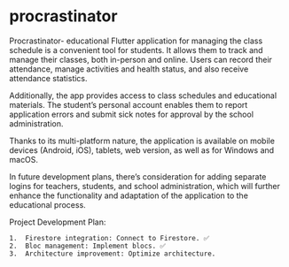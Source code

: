 # procrastinator

Procrastinator- educational Flutter application for managing the class schedule is a convenient tool for students. It allows them to track and manage their classes, both in-person and online. Users can record their attendance, manage activities and health status, and also receive attendance statistics.

Additionally, the app provides access to class schedules and educational materials. The student’s personal account enables them to report application errors and submit sick notes for approval by the school administration.

Thanks to its multi-platform nature, the application is available on mobile devices (Android, iOS), tablets, web version, as well as for Windows and macOS.

In future development plans, there’s consideration for adding separate logins for teachers, students, and school administration, which will further enhance the functionality and adaptation of the application to the educational process.

Project Development Plan:

    1.	Firestore integration: Connect to Firestore. ✅
    2.	Bloc management: Implement blocs. ✅
    3.	Architecture improvement: Optimize architecture.
